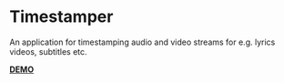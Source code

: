 # Timestamper

An application for timestamping audio and video streams for e.g. lyrics videos, subtitles etc.

[**DEMO**](https://tomashubelbauer.github.io/timestamper/)
